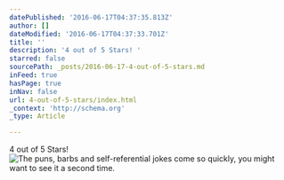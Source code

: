 ```yaml
---
datePublished: '2016-06-17T04:37:35.813Z'
author: []
dateModified: '2016-06-17T04:37:33.701Z'
title: ''
description: '4 out of 5 Stars! '
starred: false
sourcePath: _posts/2016-06-17-4-out-of-5-stars.md
inFeed: true
hasPage: true
inNav: false
url: 4-out-of-5-stars/index.html
_context: 'http://schema.org'
_type: Article

---
```

4 out of 5 Stars! ![The puns, barbs and self-referential jokes come so quickly, you might want to see it a second time.](https://imgflo.herokuapp.com/graph/vahj1ThiexotieMo/6396f5ea15e0830ec7300802ddf1c443/croprotate.jpg?cropheight=932&cropwidth=930&degrees=0&input=https%3A%2F%2Fthe-grid-user-content.s3-us-west-2.amazonaws.com%2F56dd54d9-7e8d-4461-bbab-6e470afdf844.jpg&x=16&y=13)
